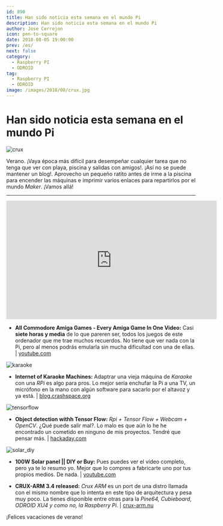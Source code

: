 ```yaml
---
id: 890
title: Han sido noticia esta semana en el mundo Pi
description: Han sido noticia esta semana en el mundo Pi
author: Jose Cerrejon
icon: pen-to-square
date: 2018-08-05 19:00:00
prev: /es/
next: false
category:
  - Raspberry PI
  - ODROID
tag:
  - Raspberry PI
  - ODROID
image: /images/2018/08/crux.jpg
---
```


# Han sido noticia esta semana en el mundo Pi

![crux](/images/2018/08/crux.jpg)

Verano. ¡Vaya época más difícil para desempeñar cualquier tarea que no tenga que ver con playa, piscina y salidas con amigos!. ¡Así no se puede mantener un blog!. Aprovecho un pequeño ratito antes de irme a la piscina para encender las máquinas e imprimir varios enlaces para repartirlos por el mundo *Maker*. ¡Vamos allá!

- - -
<iframe width="560" height="315" src="https://www.youtube.com/embed/4xPYtd1GgKA?rel=0" frameborder="0" allow="autoplay; encrypted-media" allowfullscreen></iframe>

* **All Commodore Amiga Games - Every Amiga Game In One Video:** Casi **siete horas y media** de lo que pareren ser, todos los juegos de este ordenador que me trae muchos recuerdos. No tiene que ver nada con la Pi, pero al menos podrás emularla sin mucha dificultad con una de ellas. | [youtube.com](https://www.youtube.com/watch?v=Ro9S27OJVgo)

![karaoke](/images/2018/08/karaoke.jpg)

* **Internet of Karaoke Machines:** Adaptrar una vieja máquina de *Karaoke* con una *RPi* es algo para pros. Lo mejor sería enchufar la Pi a una TV, un micrófono en la mano con algún software para sacarlo por el altavoz y ya está.  | [blog.crashspace.org](https://blog.crashspace.org/2018/07/internet-of-karaoke-machines/)

![tensorflow](/images/2018/08/tensorflow.png)

* **Object detection withh Tensor Flow:** *Rpi + Tensor Flow + Webcam + OpenCV*. ¿Qué puede salir mal?. Lo malo es que aún lo he he encontrado un cometido en ninguno de mis proyectos. Tendré que pensar más. | [hackaday.com](https://hackaday.com/2018/07/31/object-detection-with-tensorflow/)

![solar_diy](/images/2018/08/solar_diy.png)

* **100W Solar panel || DIY or Buy:** Pues puedes ver el vídeo completo, pero ya te lo resumo yo. Mejor que lo compres a fabricarte uno por tus propios medios. De nada. | [youtube.com](https://www.youtube.com/watch?v=6_3gK83bePQ)

* **CRUX-ARM 3.4 released:** *Crux ARM* es un port de una distro llamada con el mismo nombre que lo intenta en este tipo de arquitectura y pesa muy poco. La tienes disponible entre otras para la *Pine64, Cubieboard, ODROID XU4 y como no, la Raspberry Pi*. | [crux-arm.nu](https://crux-arm.nu/Documentation/ReleaseNotes3-4)







¡Felices vacaciones de verano!